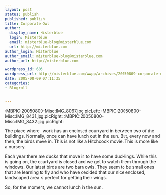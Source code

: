 ```yaml
---
layout: post
status: publish
published: publish
title: Corporate Owl
author:
  display_name: Misterblue
  login: Misterblue
  email: misterblue-blog@misterblue.com
  url: http://misterblue.com
author_login: Misterblue
author_email: misterblue-blog@misterblue.com
author_url: http://misterblue.com

wordpress_id: 603
wordpress_url: http://misterblue.com/wwpp/archives/20050809-corporate-owl
date: 2005-08-09 07:11:35
categories:
- Blogroll


---
```

:MBPIC:20050800-Misc:IMG_8067.jpg:picLeft:
:MBPIC:20050800-Misc:IMG_8431.jpg:picRight:
:MBPIC:20050800-Misc:IMG_8432.jpg:picRight:
<p>
The place where I work has an enclosed courtyard in between two of the buildings.
Normally, once can have lunch out in the sun.
But, every now and then, the birds move in.
This is not like a Hitchcock movie.  This is more like a nursery.
</p>
<p>
Each year there are ducks that move in to have some ducklings.
While this is going on, the courtyard is closed and we get to watch them through the windows.
Our latest birds are two barn owls.
They seem to be small ones that are learning to fly and who have decided that our
nice enclosed, landscaped area is perfect for getting their wings.
</p>
<p>
So, for the moment, we cannot lunch in the sun.
</p>

